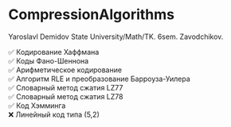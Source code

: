 # CompressionAlgorithms
Yaroslavl Demidov State University/Math/TK. 6sem. Zavodchikov.

:white_check_mark: Кодирование Хаффмана  
:white_check_mark: Коды Фано-Шеннона  
:white_check_mark: Арифметическое кодирование  
:white_check_mark: Алгоритм RLE и преобразование Барроуза-Уилера  
:white_check_mark: Словарный метод сжатия LZ77  
:white_check_mark: Словарный метод сжатия LZ78  
:white_check_mark: Код Хэмминга  
:x: Линейный код типа (5,2)  
